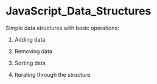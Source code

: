 # JavaScript_Data_Structures
Simple data structures with basic operations:

1) Adding data

2) Removing data

3) Sorting data

4) Iterating through the structure
